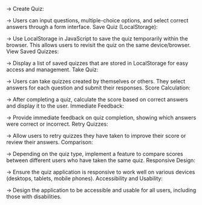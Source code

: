 -> Create Quiz: 

-> Users can input questions, multiple-choice options, and select correct answers through a form interface.
Save Quiz (LocalStorage):

-> Use LocalStorage in JavaScript to save the quiz temporarily within the browser. This allows users to revisit the quiz on the same device/browser.
View Saved Quizzes:

-> Display a list of saved quizzes that are stored in LocalStorage for easy access and management.
Take Quiz:

-> Users can take quizzes created by themselves or others. They select answers for each question and submit their responses.
Score Calculation:

-> After completing a quiz, calculate the score based on correct answers and display it to the user.
Immediate Feedback:

-> Provide immediate feedback on quiz completion, showing which answers were correct or incorrect.
Retry Quizzes:

-> Allow users to retry quizzes they have taken to improve their score or review their answers.
Comparison:

-> Depending on the quiz type, implement a feature to compare scores between different users who have taken the same quiz.
Responsive Design:

-> Ensure the quiz application is responsive to work well on various devices (desktops, tablets, mobile phones).
Accessibility and Usability:

-> Design the application to be accessible and usable for all users, including those with disabilities.
